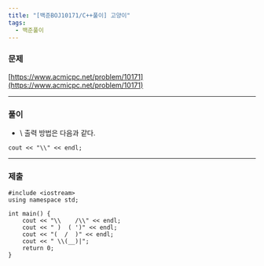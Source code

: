 ```yaml
---
title: "[백준BOJ10171/C++풀이] 고양이"
tags:
  - 백준풀이
---
```

### 문제
[https://www.acmicpc.net/problem/10171](https://www.acmicpc.net/problem/10171)

***

### 풀이
- \ 출력 방법은 다음과 같다.
```
cout << "\\" << endl;
```

***

### 제출

```
#include <iostream>
using namespace std;

int main() {
	cout << "\\    /\\" << endl;
	cout << " )  ( ')" << endl;
	cout << "(  /  )" << endl;
	cout << " \\(__)|";
	return 0;
}
```
